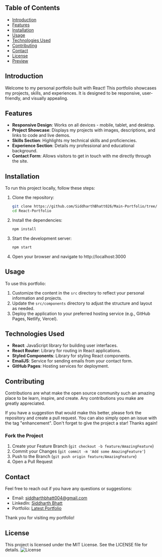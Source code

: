 ## Table of Contents

- [Introduction](#introduction)
- [Features](#features)
- [Installation](#installation)
- [Usage](#usage)
- [Technologies Used](#technologies-used)
- [Contributing](#contributing)
- [Contact](#contact)
- [License](#license)
- [Preview](#preview)

## Introduction

Welcome to my personal portfolio built with React! This portfolio showcases my projects, skills, and experiences. It is designed to be responsive, user-friendly, and visually appealing.

## Features

- **Responsive Design**: Works on all devices - mobile, tablet, and desktop.
- **Project Showcase**: Displays my projects with images, descriptions, and links to code and live demos.
- **Skills Section**: Highlights my technical skills and proficiencies.
- **Experience Section**: Details my professional and educational background.
- **Contact Form**: Allows visitors to get in touch with me directly through the site.

## Installation

To run this project locally, follow these steps:

1. Clone the repository:

   ```bash
   git clone https://github.com/SiddharthBhatt026/Main-Portfolio/tree/main/Portfolio-main
   cd React-Portfolio

   ```

2. Install the dependencies:

   ```bash
   npm install

   ```

3. Start the development server:

   ```bash
   npm start

   ```

4. Open your browser and navigate to http://localhost:3000

## Usage

To use this portfolio:

1. Customize the content in the `src` directory to reflect your personal information and projects.
2. Update the `src/components` directory to adjust the structure and layout as needed.
3. Deploy the application to your preferred hosting service (e.g., GitHub Pages, Netlify, Vercel).

## Technologies Used

- **React**: JavaScript library for building user interfaces.
- **React Router**: Library for routing in React applications.
- **Styled Components**: Library for styling React components.
- **EmailJS**: Service for sending emails from your contact form.
- **GitHub Pages**: Hosting services for deployment.

## Contributing

Contributions are what make the open source community such an amazing place to be learn, inspire, and create. Any contributions you make are greatly appreciated.

If you have a suggestion that would make this better, please fork the repository and create a pull request. You can also simply open an issue with the tag "enhancement".
Don't forget to give the project a star! Thanks again!

### Fork the Project

1. Create your Feature Branch (`git checkout -b feature/AmazingFeature`)
2. Commit your Changes (`git commit -m 'Add some AmazingFeature'`)
3. Push to the Branch (`git push origin feature/AmazingFeature`)
4. Open a Pull Request

## Contact

Feel free to reach out if you have any questions or suggestions:

- Email: siddharthbhatt004@gmail.com
- LinkedIn: [Siddharth Bhatt](www.linkedin.com/in/siddharthbhatt1)
- Portfolio: [Latest Portfolio](https://github.com/SiddharthGits/Main-Portfolio)

Thank you for visiting my portfolio!

## License

This project is licensed under the MIT License. See the LICENSE file for details. ![License](https://img.shields.io/badge/license-MIT-blue.svg)

